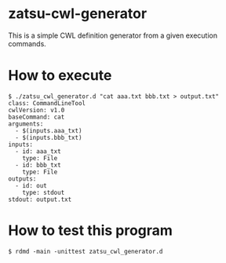# zatsu-cwl-generator
This is a simple CWL definition generator from a given execution commands.

# How to execute

```console
$ ./zatsu_cwl_generator.d "cat aaa.txt bbb.txt > output.txt"
class: CommandLineTool
cwlVersion: v1.0
baseCommand: cat
arguments:
  - $(inputs.aaa_txt)
  - $(inputs.bbb_txt)
inputs:
  - id: aaa_txt
    type: File
  - id: bbb_txt
    type: File
outputs:
  - id: out
    type: stdout
stdout: output.txt
```

# How to test this program

```console
$ rdmd -main -unittest zatsu_cwl_generator.d
```
